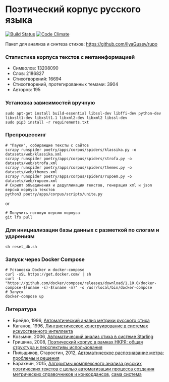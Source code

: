 # Поэтический корпус русского языка #

[![Build Status](https://travis-ci.org/IlyaGusev/PoetryCorpus.svg?branch=master)](https://travis-ci.org/IlyaGusev/PoetryCorpus)
[![Code Climate](https://codeclimate.com/github/IlyaGusev/PoetryCorpus/badges/gpa.svg)](https://codeclimate.com/github/IlyaGusev/PoetryCorpus)

Пакет для анализа и синтеза стихов: https://github.com/IlyaGusev/rupo

### Статистика корпуса текстов с метаинформацией ###
* Символов:  13208090
* Слов:  2186827
* Стихотворений:  16694
* Стихотворений, протегированных темами:  3904
* Авторов:  195

### Установка зависимостей вручную ###
```
sudo apt-get install build-essential libssl-dev libffi-dev python-dev libxslt1-dev libxslt1.1 libxml2-dev libxml2 libssl-dev
sudo pip3 install -r requirements.txt
```

### Препроцессинг ###
```
# "Пауки", собирающие тексты с сайтов
scrapy runspider poetry/apps/corpus/spiders/klassika.py -o datasets/web/klassika.xml
scrapy runspider poetry/apps/corpus/spiders/strofa.py -o datasets/web/strofa.xml
scrapy runspider poetry/apps/corpus/spiders/themes.py -o datasets/web/themes.xml
scrapy runspider poetry/apps/corpus/spiders/rupoem.py -o datasets/web/rupoem.xml
# Скрипт объединения и дедупликации текстов, генерация xml и json версий корпуса текстов
python3 poetry/apps/corpus/scripts/unite.py
```
or
```
# Получить готовую версию корпуса
git lfs pull
```

### Для инициализации базы данных с разметкой по слогам и ударениям ###
```
sh reset_db.sh
```

### Запуск через Docker Compose  ###
```
# Установка Docker и docker-compose
curl -sSL https://get.docker.com/ | sh
curl -L "https://github.com/docker/compose/releases/download/1.10.0/docker-compose-$(uname -s)-$(uname -m)" -o /usr/local/bin/docker-compose
# Запуск
docker-compose up
```

### Литература ###
* Брейдо, 1996, [Автоматический анализ метрики русского стиха](http://search.rsl.ru/ru/record/01000000124)
* Каганов, 1996, [Лингвистическое конструирование в системах искусственного интеллекта](http://lleo.me/soft/text_dip.htm)
* Козьмин, 2006, [Автоматический анализ стиха в системе Starling](http://www.dialog-21.ru/digests/dialog2006/materials/html/Kozmin.htm)
* Гришина, 2008, [Поэтический корпус в рамках НКРЯ: общая структура и перспективы использования](http://ruscorpora.ru/sbornik2008/05.pdf)
* Пильщиков, Старостин, 2012, [Автоматическое распознавание метра: проблемы и решения](http://www.academia.edu/11465228/%D0%90%D0%B2%D1%82%D0%BE%D0%BC%D0%B0%D1%82%D0%B8%D1%87%D0%B5%D1%81%D0%BA%D0%BE%D0%B5_%D1%80%D0%B0%D1%81%D0%BF%D0%BE%D0%B7%D0%BD%D0%B0%D0%B2%D0%B0%D0%BD%D0%B8%D0%B5_%D0%BC%D0%B5%D1%82%D1%80%D0%B0_%D0%BF%D1%80%D0%BE%D0%B1%D0%BB%D0%B5%D0%BC%D1%8B_%D0%B8_%D1%80%D0%B5%D1%88%D0%B5%D0%BD%D0%B8%D1%8F)
* Барахнин, 2015, [Алгоритмы комплексного анализа русских поэтических текстов с целью автоматизации процесса создания метрических справочников и конкордансов](http://ceur-ws.org/Vol-1536/paper21.pdf), [сама система](http://poem.ict.nsc.ru/)  
